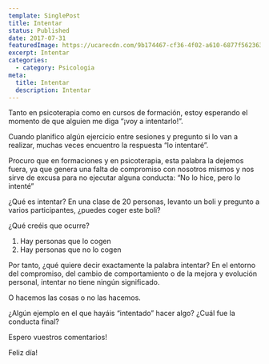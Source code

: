 ```yaml
---
template: SinglePost
title: Intentar
status: Published
date: 2017-07-31
featuredImage: https://ucarecdn.com/9b174467-cf36-4f02-a610-6877f5623631/
excerpt: Intentar
categories:
  - category: Psicologia
meta:
  title: Intentar
  description: Intentar
---
```

Tanto en psicoterapia como en cursos de formación, estoy esperando el momento de que alguien me diga “¡voy a intentarlo!”.

Cuando planifico algún ejercicio entre sesiones y pregunto si lo van a realizar, muchas veces encuentro la respuesta “lo intentaré”.

Procuro que en formaciones y en psicoterapia, esta palabra la dejemos fuera, ya que genera una falta de compromiso con nosotros mismos y nos sirve de excusa para no ejecutar alguna conducta: “No lo hice, pero lo intenté”

¿Qué es intentar? En una clase de 20 personas, levanto un boli y pregunto a varios participantes, ¿puedes coger este boli?

¿Qué creéis que ocurre?

1. Hay personas que lo cogen
2. Hay personas que no lo cogen

Por tanto, ¿qué quiere decir exactamente la palabra intentar? En el entorno del compromiso, del cambio de comportamiento o de la mejora y evolución personal, intentar no tiene ningún significado.

O hacemos las cosas o no las hacemos.

¿Algún ejemplo en el que hayáis “intentado” hacer algo? ¿Cuál fue la conducta final?

Espero vuestros comentarios!

Feliz día!